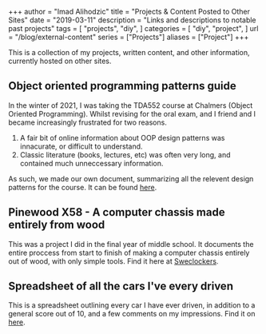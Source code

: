 +++
author = "Imad Alihodzic"
title = "Projects & Content Posted to Other Sites"
date = "2019-03-11"
description = "Links and descriptions to notable past projects"
tags = [
    "projects",
    "diy",
]
categories = [
    "diy",
    "project",
]
url = "/blog/external-content"
series = ["Projects"]
aliases = ["Project"]
+++

This is a collection of my projects, written content, and other information, currently hosted on other sites.

<!--more-->

## Object oriented programming patterns guide

In the winter of 2021, I was taking the TDA552 course at Chalmers (Object Oriented Programming). Whilst revising for the oral exam, and I friend and I became increasingly frustrated for two reasons.

1. A fair bit of online information about OOP design patterns was innacurate, or difficult to understand.
2. Classic literature (books, lectures, etc) was often very long, and contained much unneccessary information.

As such, we made our own document, summarizing all the relevent design patterns for the course. It can be found [here](https://docs.google.com/document/d/1xnfqXqUVfe49HLLmR8NmttV2_ft6sCwBEjIhSNsaDr0/edit?usp=sharing).

## Pinewood X58 - A computer chassis made entirely from wood

This was a project I did in the final year of middle school. It documents the entire proccess from start to finish of making a computer chassis entirely out of wood, with only simple tools. Find it here at [Sweclockers](https://www.sweclockers.com/galleri/14405-pinewood-x58-ett-tra-chassis).

## Spreadsheet of all the cars I've every driven

This is a spreadsheet outlining every car I have ever driven, in addition to a general score out of 10, and a few comments on my impressions. Find it on [here](https://docs.google.com/spreadsheets/d/1TrLA6vbrQVKhTiFp5SKgJQ3BWEaIaHqtV1lkgNN7Juw/edit?usp=sharing).
